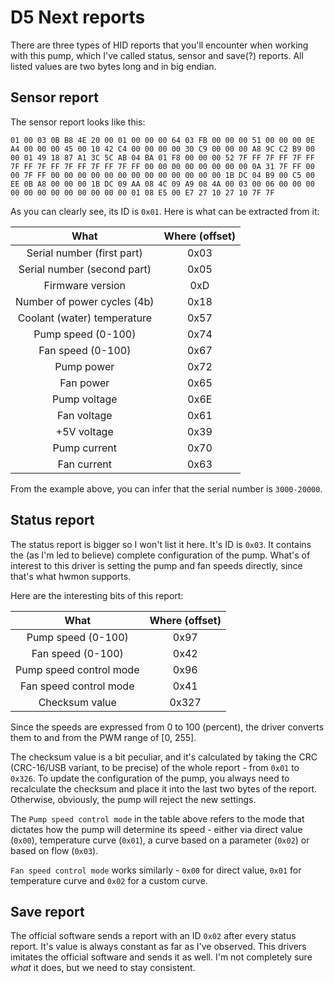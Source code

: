 # D5 Next reports

There are three types of HID reports that you'll encounter when working with this pump, which I've called status, sensor and save(?) reports. All listed values are two bytes long and in big endian.

## Sensor report

The sensor report looks like this:

```
01 00 03 0B B8 4E 20 00 01 00 00 00 64 03 FB 00 00 00 51 00 00 00 0E A4 00 00 00 45 00 10 42 C4 00 00 00 00 30 C9 00 00 00 A8 9C C2 B9 00 00 01 49 18 87 A1 3C 5C AB 04 BA 01 F8 00 00 00 52 7F FF 7F FF 7F FF 7F FF 7F FF 7F FF 7F FF 7F FF 00 00 00 00 00 00 00 00 0A 31 7F FF 00 00 7F FF 00 00 00 00 00 00 00 00 00 00 00 00 00 1B DC 04 B9 00 C5 00 EE 0B A8 00 00 00 1B DC 09 AA 08 4C 09 A9 08 4A 00 03 00 06 00 00 00 00 00 00 00 00 00 00 00 00 01 08 E5 00 E7 27 10 27 10 7F 7F
```

As you can clearly see, its ID is `0x01`. Here is what can be extracted from it:

|            What             | Where (offset) |
| :-------------------------: | :------------: |
| Serial number (first part)  |      0x03      |
| Serial number (second part) |      0x05      |
|      Firmware version       |      0xD       |
| Number of power cycles (4b) |      0x18      |
| Coolant (water) temperature |      0x57      |
|     Pump speed (0-100)      |      0x74      |
|      Fan speed (0-100)      |      0x67      |
|         Pump power          |      0x72      |
|          Fan power          |      0x65      |
|        Pump voltage         |      0x6E      |
|         Fan voltage         |      0x61      |
|         +5V voltage         |      0x39      |
|        Pump current         |      0x70      |
|         Fan current         |      0x63      |

From the example above, you can infer that the serial number is `3000-20000`.

## Status report

The status report is bigger so I won't list it here. It's ID is `0x03`. It contains the (as I'm led to believe) complete configuration of the pump. What's of interest to this driver is setting the pump and fan speeds directly, since that's what hwmon supports.

Here are the interesting bits of this report:

|          What           | Where (offset) |
| :---------------------: | :------------: |
|   Pump speed (0-100)    |      0x97      |
|    Fan speed (0-100)    |      0x42      |
| Pump speed control mode |      0x96      |
| Fan speed control mode  |      0x41      |
|     Checksum value      |     0x327      |

Since the speeds are expressed from 0 to 100 (percent), the driver converts them to and from the PWM range of [0, 255].

The checksum value is a bit peculiar, and it's calculated by taking the CRC (CRC-16/USB variant, to be precise) of the whole report - from `0x01` to `0x326`. To update the configuration of the pump, you always need to recalculate the checksum and place it into the last two bytes of the report. Otherwise, obviously, the pump will reject the new settings.

The `Pump speed control mode` in the table above refers to the mode that dictates how the pump will determine its speed - either via direct value (`0x00`), temperature curve (`0x01`), a curve based on a parameter (`0x02`) or based on flow (`0x03`).

`Fan speed control mode` works similarly - `0x00` for direct value, `0x01` for temperature curve and `0x02` for a custom curve.

## Save report

The official software sends a report with an ID `0x02` after every status report. It's value is always constant as far as I've observed. This drivers imitates the official software and sends it as well. I'm not completely sure _what_ it does, but we need to stay consistent.
